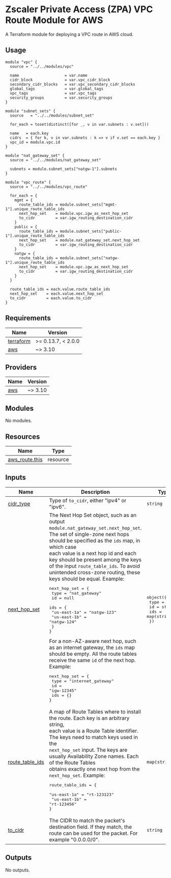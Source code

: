 # Zscaler Private Access (ZPA) VPC Route Module for AWS

A Terraform module for deploying a VPC route in AWS cloud.

## Usage

```hcl
module "vpc" {
  source = "../../modules/vpc"

  name                    = var.name
  cidr_block              = var.vpc_cidr_block
  secondary_cidr_blocks   = var.vpc_secondary_cidr_blocks
  global_tags             = var.global_tags
  vpc_tags                = var.vpc_tags
  security_groups         = var.security_groups
}

module "subnet_sets" {
  source   = "../../modules/subnet_set"

  for_each = toset(distinct([for _, v in var.subnets : v.set]))

  name   = each.key
  cidrs  = { for k, v in var.subnets : k => v if v.set == each.key }
  vpc_id = module.vpc.id
}

module "nat_gateway_set" {
  source = "../../modules/nat_gateway_set"

  subnets = module.subnet_sets["natgw-1"].subnets
}

module "vpc_route" {
  source = "../../modules/vpc_route"

  for_each = {
    mgmt = {
      route_table_ids = module.subnet_sets["mgmt-1"].unique_route_table_ids
      next_hop_set    = module.vpc.igw_as_next_hop_set
      to_cidr         = var.igw_routing_destination_cidr
    }
    public = {
      route_table_ids = module.subnet_sets["public-1"].unique_route_table_ids
      next_hop_set    = module.nat_gateway_set.next_hop_set
      to_cidr         = var.igw_routing_destination_cidr
    }
    natgw = {
      route_table_ids = module.subnet_sets["natgw-1"].unique_route_table_ids
      next_hop_set    = module.vpc.igw_as_next_hop_set
      to_cidr         = var.igw_routing_destination_cidr
    }
  }

  route_table_ids = each.value.route_table_ids
  next_hop_set    = each.value.next_hop_set
  to_cidr         = each.value.to_cidr
}
```

<!-- BEGINNING OF PRE-COMMIT-TERRAFORM DOCS HOOK -->
## Requirements

| Name | Version |
|------|---------|
| <a name="requirement_terraform"></a> [terraform](#requirement\_terraform) | >= 0.13.7, < 2.0.0 |
| <a name="requirement_aws"></a> [aws](#requirement\_aws) | ~> 3.10 |

## Providers

| Name | Version |
|------|---------|
| <a name="provider_aws"></a> [aws](#provider\_aws) | ~> 3.10 |

## Modules

No modules.

## Resources

| Name | Type |
|------|------|
| [aws_route.this](https://registry.terraform.io/providers/hashicorp/aws/latest/docs/resources/route) | resource |

## Inputs

| Name | Description | Type | Default | Required |
|------|-------------|------|---------|:--------:|
| <a name="input_cidr_type"></a> [cidr\_type](#input\_cidr\_type) | Type of `to_cidr`, either "ipv4" or "ipv6". | `string` | `"ipv4"` | no |
| <a name="input_next_hop_set"></a> [next\_hop\_set](#input\_next\_hop\_set) | The Next Hop Set object, such as an output `module.nat_gateway_set.next_hop_set`. The set of single-zone next hops should be specified as the `ids` map, in which case<br>each value is a next hop id and each key should be present among the keys of the input `route_table_ids`. To avoid unintended cross-zone routing, these keys should be equal. Example:<pre>next_hop_set = {<br>  type = "nat_gateway"<br>  id   = null<br>  ids  = {<br>    "us-east-1a" = "natgw-123"<br>    "us-east-1b" = "natgw-124"<br>  }<br>}</pre>For a non-AZ-aware next hop, such as an internet gateway, the `ids` map should be empty. All the route tables receive the same `id` of the next hop. Example:<pre>next_hop_set = {<br>  type = "internet_gateway"<br>  id   = "igw-12345"<br>  ids  = {}<br>}</pre> | <pre>object({<br>    type = string<br>    id   = string<br>    ids  = map(string)<br>  })</pre> | n/a | yes |
| <a name="input_route_table_ids"></a> [route\_table\_ids](#input\_route\_table\_ids) | A map of Route Tables where to install the route. Each key is an arbitrary string,<br>each value is a Route Table identifier. The keys need to match keys used in the<br>`next_hop_set` input. The keys are usually Availability Zone names. Each of the Route Tables<br>obtains exactly one next hop from the `next_hop_set`. Example:<pre>route_table_ids = {<br>  "us-east-1a" = "rt-123123"<br>  "us-east-1b" = "rt-123456"<br>}</pre> | `map(string)` | n/a | yes |
| <a name="input_to_cidr"></a> [to\_cidr](#input\_to\_cidr) | The CIDR to match the packet's destination field. If they match, the route can be used for the packet. For example "0.0.0.0/0". | `string` | n/a | yes |

## Outputs

No outputs.
<!-- END OF PRE-COMMIT-TERRAFORM DOCS HOOK -->